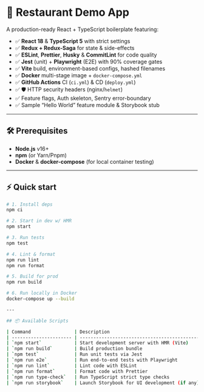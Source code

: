 # 🚀 Restaurant Demo App

A production-ready React + TypeScript boilerplate featuring:

- ✅ **React 18** & **TypeScript 5** with strict settings
- ✅ **Redux + Redux-Saga** for state & side-effects
- ✅ **ESLint**, **Prettier**, **Husky** & **CommitLint** for code quality
- ✅ **Jest** (unit) + **Playwright** (E2E) with 90% coverage gates
- ✅ **Vite** build, environment-based configs, hashed filenames
- ✅ **Docker** multi-stage image + `docker-compose.yml`
- ✅ **GitHub Actions** CI (`ci.yml`) & CD (`deploy.yml`)
- ✅ 🛡️ HTTP security headers (nginx/`helmet`)
- ✅ Feature flags, Auth skeleton, Sentry error-boundary
- ✅ Sample “Hello World” feature module & Storybook stub

---

## 🛠 Prerequisites

- **Node.js** v16+
- **npm** (or Yarn/Pnpm)
- **Docker** & **docker-compose** (for local container testing)

---

## ⚡ Quick start

```bash
# 1. Install deps
npm ci

# 2. Start in dev w/ HMR
npm start

# 3. Run tests
npm test

# 4. Lint & format
npm run lint
npm run format

# 5. Build for prod
npm run build

# 6. Run locally in Docker
docker-compose up --build

---

## 📦 Available Scripts

| Command                | Description                                  |
| ---------------------- | -------------------------------------------- |
| `npm start`            | Start development server with HMR (Vite)     |
| `npm run build`        | Build production bundle                      |
| `npm test`             | Run unit tests via Jest                      |
| `npm run e2e`          | Run end-to-end tests with Playwright         |
| `npm run lint`         | Lint code with ESLint                        |
| `npm run format`       | Format code with Prettier                    |
| `npm run type-check`   | Run TypeScript strict type checks            |
| `npm run storybook`    | Launch Storybook for UI development (if any) |





```
